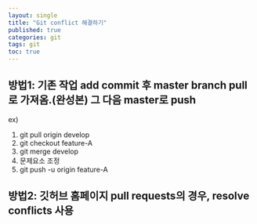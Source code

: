 ```yaml
---
layout: single
title: "Git conflict 해결하기"
published: true
categories: git
tags: git
toc: true
---
```



      

## 방법1: 기존 작업 add commit 후 master branch pull로 가져옴.(완성본) 그 다음 master로 push 

ex)
1. git pull origin develop
2. git checkout feature-A
3. git merge develop
4. 문제요소 조정
5. git push -u origin feature-A
  
## 방법2: 깃허브 홈페이지 pull requests의 경우, resolve conflicts 사용
